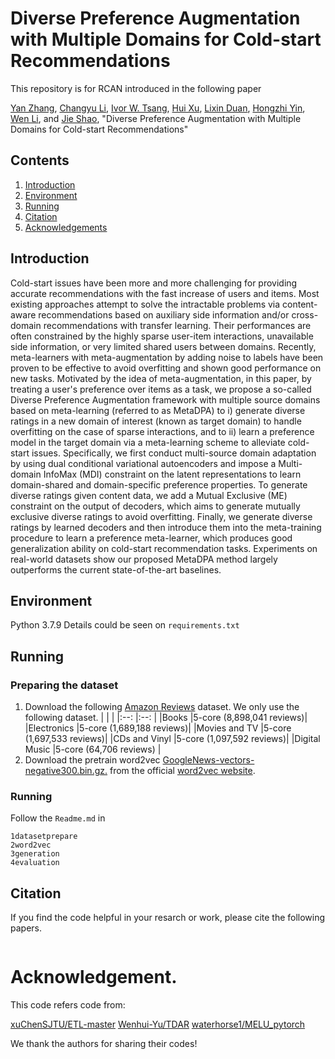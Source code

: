 # Diverse Preference Augmentation with Multiple Domains for Cold-start Recommendations
This repository is for RCAN introduced in the following paper

[Yan Zhang](), [Changyu Li](), [Ivor W. Tsang](), [Hui Xu](), [Lixin Duan](), [Hongzhi Yin](), [Wen Li](), and [Jie Shao](), "Diverse Preference Augmentation with Multiple Domains for Cold-start Recommendations"

## Contents
1. [Introduction](#introduction)
2. [Environment](#Environment)
3. [Running](#Runnning)
4. [Citation](#citation)
5. [Acknowledgements](#acknowledgements)


## Introduction
Cold-start issues have been more and more challenging for providing accurate recommendations with the fast increase of users and items. Most existing approaches attempt to solve the intractable problems via content-aware recommendations based on auxiliary side information and/or cross-domain recommendations with transfer learning. Their performances are often constrained by the highly sparse user-item interactions, unavailable side information,  or very limited shared users between domains. Recently, meta-learners with meta-augmentation by adding noise to labels have been proven to be effective to avoid overfitting and shown good performance on new tasks. Motivated by the idea of meta-augmentation, in this paper, by treating a user's preference over items as a task, we propose a so-called Diverse Preference Augmentation framework with multiple source domains based on meta-learning (referred to as MetaDPA) to i) generate diverse ratings in a new domain of interest (known as target domain) to handle overfitting on the case of sparse interactions, and to ii) learn a preference model in the target domain via a meta-learning scheme to alleviate cold-start issues. Specifically, we first conduct multi-source domain adaptation by using dual conditional variational autoencoders and impose a Multi-domain InfoMax (MDI) constraint on the latent representations to learn domain-shared and domain-specific preference properties. To generate diverse ratings given content data, we add a Mutual Exclusive (ME) constraint on the output of decoders, which aims to generate mutually exclusive diverse ratings to avoid overfitting. Finally, we generate diverse ratings by learned decoders and then introduce them into the meta-training procedure to learn a preference meta-learner, which produces good generalization ability on cold-start recommendation tasks. Experiments on real-world datasets show our proposed MetaDPA method largely outperforms the current state-of-the-art baselines.

## Environment
Python 3.7.9
Details could be seen on `requirements.txt`

## Running
### Preparing the dataset
1. Download the following [Amazon Reviews](http://jmcauley.ucsd.edu/data/amazon/) dataset. We only use the following dataset.
|               |                          |
|:--:           |:--:                      |
|Books	        |5-core (8,898,041 reviews)|
|Electronics	|5-core (1,689,188 reviews)|
|Movies and TV	|5-core (1,697,533 reviews)|
|CDs and Vinyl	|5-core (1,097,592 reviews)|
|Digital Music	|5-core (64,706 reviews)   |
2. Download the pretrain word2vec [GoogleNews-vectors-negative300.bin.gz.](https://drive.google.com/file/d/0B7XkCwpI5KDYNlNUTTlSS21pQmM/edit?usp=sharing) from the official [word2vec website](https://code.google.com/archive/p/word2vec/).

### Running
Follow the `Readme.md` in 
```
1datasetprepare
2word2vec
3generation
4evaluation
```

## Citation
If you find the code helpful in your resarch or work, please cite the following papers.
```
```

# Acknowledgement.
This code refers code from:

[xuChenSJTU/ETL-master](https://github.com/xuChenSJTU/ETL-master)
[Wenhui-Yu/TDAR](https://github.com/Wenhui-Yu/TDAR)
[waterhorse1/MELU_pytorch](https://github.com/waterhorse1/MELU_pytorch)

We thank the authors for sharing their codes!
